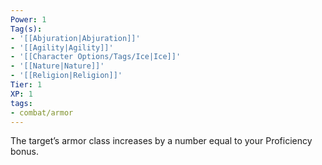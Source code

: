 ```yaml
---
Power: 1
Tag(s):
- '[[Abjuration|Abjuration]]'
- '[[Agility|Agility]]'
- '[[Character Options/Tags/Ice|Ice]]'
- '[[Nature|Nature]]'
- '[[Religion|Religion]]'
Tier: 1
XP: 1
tags:
- combat/armor
---
```


The target’s armor class increases by a number equal to your Proficiency bonus.